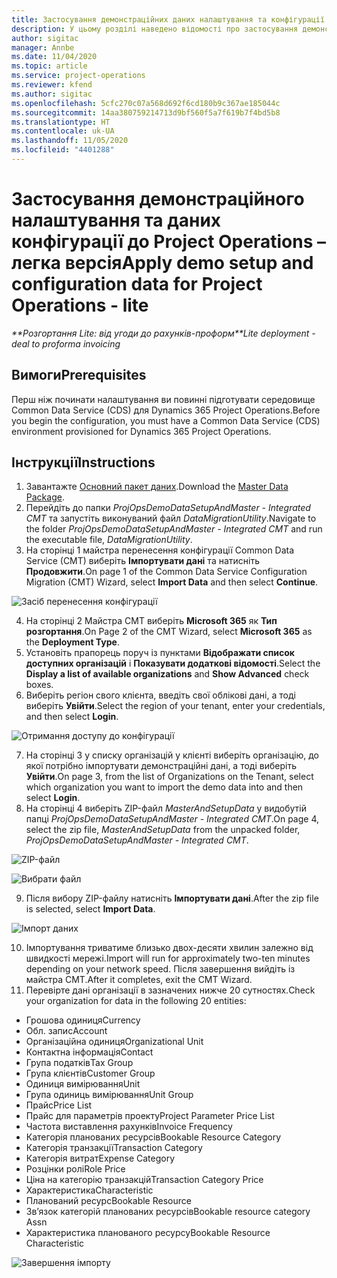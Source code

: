 ```yaml
---
title: Застосування демонстраційних даних налаштування та конфігурації – легка версія
description: У цьому розділі наведено відомості про застосування демонстраційних даних налаштування та конфігурації для Project Operations.
author: sigitac
manager: Annbe
ms.date: 11/04/2020
ms.topic: article
ms.service: project-operations
ms.reviewer: kfend
ms.author: sigitac
ms.openlocfilehash: 5cfc270c07a568d692f6cd180b9c367ae185044c
ms.sourcegitcommit: 14aa380759214713d9bf560f5a7f619b7f4bd5b8
ms.translationtype: HT
ms.contentlocale: uk-UA
ms.lasthandoff: 11/05/2020
ms.locfileid: "4401288"
---
```

# <a name="apply-demo-setup-and-configuration-data-for-project-operations---lite"></a><span data-ttu-id="27815-103">Застосування демонстраційного налаштування та даних конфігурації до Project Operations – легка версія</span><span class="sxs-lookup"><span data-stu-id="27815-103">Apply demo setup and configuration data for Project Operations - lite</span></span> 

<span data-ttu-id="27815-104">_\*\*Розгортання Lite: від угоди до рахунків-проформ_</span><span class="sxs-lookup"><span data-stu-id="27815-104">_\*\*Lite deployment - deal to proforma invoicing_</span></span>

## <a name="prerequisites"></a><span data-ttu-id="27815-105">Вимоги</span><span class="sxs-lookup"><span data-stu-id="27815-105">Prerequisites</span></span>

<span data-ttu-id="27815-106">Перш ніж починати налаштування ви повинні підготувати середовище Common Data Service (CDS) для Dynamics 365 Project Operations.</span><span class="sxs-lookup"><span data-stu-id="27815-106">Before you begin the configuration, you must have a Common Data Service (CDS) environment provisioned for Dynamics 365 Project Operations.</span></span>


## <a name="instructions"></a><span data-ttu-id="27815-107">Інструкції</span><span class="sxs-lookup"><span data-stu-id="27815-107">Instructions</span></span>

1. <span data-ttu-id="27815-108">Завантажте [Основний пакет даних](https://download.microsoft.com/download/3/4/1/341bf279-a64f-4baa-af31-ce624859b518/ProjOpsSampleSetupData%20-%20CE%20only%20CMT.zip).</span><span class="sxs-lookup"><span data-stu-id="27815-108">Download the [Master Data Package](https://download.microsoft.com/download/3/4/1/341bf279-a64f-4baa-af31-ce624859b518/ProjOpsSampleSetupData%20-%20CE%20only%20CMT.zip).</span></span> 
2. <span data-ttu-id="27815-109">Перейдіть до папки *ProjOpsDemoDataSetupAndMaster - Integrated CMT* та запустіть виконуваний файл *DataMigrationUtility*.</span><span class="sxs-lookup"><span data-stu-id="27815-109">Navigate to the folder *ProjOpsDemoDataSetupAndMaster - Integrated CMT* and run the executable file, *DataMigrationUtility*.</span></span>
3. <span data-ttu-id="27815-110">На сторінці 1 майстра перенесення конфігурації Common Data Service (CMT) виберіть **Імпортувати дані** та натисніть **Продовжити**.</span><span class="sxs-lookup"><span data-stu-id="27815-110">On page 1 of the Common Data Service Configuration Migration (CMT) Wizard, select **Import Data** and then select **Continue**.</span></span>

![Засіб перенесення конфігурації](./media/1ConfigurationMigration.png)

4. <span data-ttu-id="27815-112">На сторінці 2 Майстра CMT виберіть **Microsoft 365** як **Тип розгортання**.</span><span class="sxs-lookup"><span data-stu-id="27815-112">On Page 2 of the CMT Wizard, select **Microsoft 365** as the **Deployment Type**.</span></span>
5. <span data-ttu-id="27815-113">Установіть прапорець поруч із пунктами **Відображати список доступних організацій** і **Показувати додаткові відомості**.</span><span class="sxs-lookup"><span data-stu-id="27815-113">Select the **Display a list of available organizations** and **Show Advanced** check boxes.</span></span>
6. <span data-ttu-id="27815-114">Виберіть регіон свого клієнта, введіть свої облікові дані, а тоді виберіть **Увійти**.</span><span class="sxs-lookup"><span data-stu-id="27815-114">Select the region of your tenant, enter your credentials, and then select **Login**.</span></span>

![Отримання доступу до конфігурації](./media/2ConfigurationSignin.png)

7. <span data-ttu-id="27815-116">На сторінці 3 у списку організацій у клієнті виберіть організацію, до якої потрібно імпортувати демонстраційні дані, а тоді виберіть **Увійти**.</span><span class="sxs-lookup"><span data-stu-id="27815-116">On page 3, from the list of Organizations on the Tenant, select which organization you want to import the demo data into and then select **Login**.</span></span>
8. <span data-ttu-id="27815-117">На сторінці 4 виберіть ZIP-файл *MasterAndSetupData* у видобутій папці *ProjOpsDemoDataSetupAndMaster - Integrated CMT*.</span><span class="sxs-lookup"><span data-stu-id="27815-117">On page 4, select the zip file, *MasterAndSetupData* from the unpacked folder, *ProjOpsDemoDataSetupAndMaster - Integrated CMT*.</span></span>

![ZIP-файл](./media/3ZipFile.png)

![Вибрати файл](./media/4SelectAFile.png)

9. <span data-ttu-id="27815-120">Після вибору ZIP-файлу натисніть **Імпортувати дані**.</span><span class="sxs-lookup"><span data-stu-id="27815-120">After the zip file is selected, select **Import Data**.</span></span>

![Імпорт даних](./media/5ImportData.png)

10. <span data-ttu-id="27815-122">Імпортування триватиме близько двох-десяти хвилин залежно від швидкості мережі.</span><span class="sxs-lookup"><span data-stu-id="27815-122">Import will run for approximately two-ten minutes depending on your network speed.</span></span> <span data-ttu-id="27815-123">Після завершення вийдіть із майстра CMT.</span><span class="sxs-lookup"><span data-stu-id="27815-123">After it completes, exit the CMT Wizard.</span></span> 
11. <span data-ttu-id="27815-124">Перевірте дані організації в зазначених нижче 20 сутностях.</span><span class="sxs-lookup"><span data-stu-id="27815-124">Check your organization for data in the following 20 entities:</span></span>

-   <span data-ttu-id="27815-125">Грошова одиниця</span><span class="sxs-lookup"><span data-stu-id="27815-125">Currency</span></span>
-   <span data-ttu-id="27815-126">Обл. запис</span><span class="sxs-lookup"><span data-stu-id="27815-126">Account</span></span>
-   <span data-ttu-id="27815-127">Організаційна одиниця</span><span class="sxs-lookup"><span data-stu-id="27815-127">Organizational Unit</span></span>
-   <span data-ttu-id="27815-128">Контактна інформація</span><span class="sxs-lookup"><span data-stu-id="27815-128">Contact</span></span>
-   <span data-ttu-id="27815-129">Група податків</span><span class="sxs-lookup"><span data-stu-id="27815-129">Tax Group</span></span>
-   <span data-ttu-id="27815-130">Група клієнтів</span><span class="sxs-lookup"><span data-stu-id="27815-130">Customer Group</span></span>
-   <span data-ttu-id="27815-131">Одиниця вимірювання</span><span class="sxs-lookup"><span data-stu-id="27815-131">Unit</span></span>
-   <span data-ttu-id="27815-132">Група одиниць вимірювання</span><span class="sxs-lookup"><span data-stu-id="27815-132">Unit Group</span></span>
-   <span data-ttu-id="27815-133">Прайс</span><span class="sxs-lookup"><span data-stu-id="27815-133">Price List</span></span>
-   <span data-ttu-id="27815-134">Прайс для параметрів проекту</span><span class="sxs-lookup"><span data-stu-id="27815-134">Project Parameter Price List</span></span> 
-   <span data-ttu-id="27815-135">Частота виставлення рахунків</span><span class="sxs-lookup"><span data-stu-id="27815-135">Invoice Frequency</span></span>
-   <span data-ttu-id="27815-136">Категорія планованих ресурсів</span><span class="sxs-lookup"><span data-stu-id="27815-136">Bookable Resource Category</span></span>
-   <span data-ttu-id="27815-137">Категорія транзакції</span><span class="sxs-lookup"><span data-stu-id="27815-137">Transaction Category</span></span>
-   <span data-ttu-id="27815-138">Категорія витрат</span><span class="sxs-lookup"><span data-stu-id="27815-138">Expense Category</span></span>
-   <span data-ttu-id="27815-139">Розцінки ролі</span><span class="sxs-lookup"><span data-stu-id="27815-139">Role Price</span></span>
-   <span data-ttu-id="27815-140">Ціна на категорію транзакцій</span><span class="sxs-lookup"><span data-stu-id="27815-140">Transaction Category Price</span></span>
-   <span data-ttu-id="27815-141">Характеристика</span><span class="sxs-lookup"><span data-stu-id="27815-141">Characteristic</span></span>
-   <span data-ttu-id="27815-142">Планований ресурс</span><span class="sxs-lookup"><span data-stu-id="27815-142">Bookable Resource</span></span>
-   <span data-ttu-id="27815-143">Зв’язок категорій планованих ресурсів</span><span class="sxs-lookup"><span data-stu-id="27815-143">Bookable resource category Assn</span></span>
-   <span data-ttu-id="27815-144">Характеристика планованого ресурсу</span><span class="sxs-lookup"><span data-stu-id="27815-144">Bookable Resource Characteristic</span></span>

![Завершення імпорту](./media/6CompleteImport.png)
